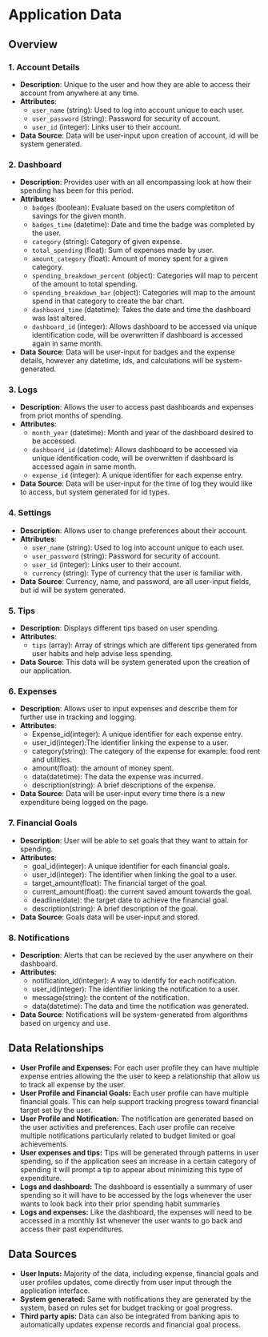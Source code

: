 # Application Data

## Overview

### 1. Account Details

- **Description**: Unique to the user and how they are able to access their account from anywhere at any time.
- **Attributes**:
  - `user_name` (string): Used to log into account unique to each user.
  - `user_password` (string): Password for security of account.
  - `user_id` (integer): Links user to their account.
- **Data Source**: Data will be user-input upon creation of account, id will be system generated.

### 2. Dashboard

- **Description**: Provides user with an all encompassing look at how their spending has been for this period. 
- **Attributes**:
  - `badges` (boolean): Evaluate based on the users completiton of savings for the given month.
  - `badges_time` (datetime): Date and time the badge was completed by the user. 
  - `category` (string): Category of given expense.
  - `total_spending` (float): Sum of expenses made by user.
  - `amount_category` (float): Amount of money spent for a given category.
  - `spending_breakdown_percent` (object): Categories will map to percent of the amount to total spending.
  - `spending_breakdown_bar` (object): Categories will map to the amount spend in that category to create the bar chart. 
  - `dashboard_time` (datetime): Takes the date and time the dashboard was last altered. 
  - `dashboard_id` (integer): Allows dashboard to be accessed via unique identification code, will be overwritten if dashboard is accessed again in same month.
- **Data Source**: Data will be user-input for badges and the expense details, however any datetime, ids, and calculations will be system-generated.

### 3. Logs

- **Description**: Allows the user to access past dashboards and expenses from priot months of spending. 
- **Attributes**:
  - `month_year` (datetime): Month and year of the dashboard desired to be accessed.
  - `dashboard_id` (datetime): Allows dashboard to be accessed via unique identification code, will be overwritten if dashboard is accessed again in same month.
  - `expense_id` (integer): A unique identifier for each expense entry.
- **Data Source**: Data will be user-input for the time of log they would like to access, but system generated for id types.

### 4. Settings

- **Description**: Allows user to change preferences about their account.
- **Attributes**:
  - `user_name` (string): Used to log into account unique to each user.
  - `user_password` (string): Password for security of account.
  - `user_id` (integer): Links user to their account.
  - `currency` (string): Type of currency that the user is familiar with.
- **Data Source**: Currency, name, and password, are all user-input fields, but id will be system generated.

### 5. Tips

- **Description**: Displays different tips based on user spending.
- **Attributes**:
  - `tips` (array): Array of strings which are different tips generated from user habits and help advise less spending. 
- **Data Source**: This data will be system generated upon the creation of our application.

### 6. Expenses

- **Description**: Allows user to input expenses and describe them for further use in tracking and logging. 
- **Attributes**:
  - Expense_id(integer): A unique identifier for each expense entry.
  - user_id(integer):The identifier linking the expense to a user.
  - category(string): The category of the expense for example: food rent and utilities.
  - amount(float): the amount of money spent.
  - data(datetime): The data the expense was incurred.
  - description(string): A brief descriptions of the expense.
- **Data Source**: Data will be user-input every time there is a new expenditure being logged on the page.

### 7. Financial Goals
- **Description**: User will be able to set goals that they want to attain for spending. 
- **Attributes**:
  - goal_id(integer): A unique identifier for each financial goals.
  - user_id(integer): The identifier when linking the goal to a user.
  - target_amount(float): The financial target of the goal.
  - current_amount(float): the current saved amount towards the goal.
  - deadline(date): the target date to achieve the financial goal.
  - description(string): A brief description of the goal.
- **Data Source**: Goals data will be user-input and stored.

### 8. Notifications
- **Description**: Alerts that can be recieved by the user anywhere on their dashboard. 
- **Attributes**:
  - notification_id(integer): A way to identify for each notification.
  - user_id(integer): The identifier linking the notification to a user.
  - message(string): the content of the notification.
  - data(datetime): The data and time the notification was generated.
- **Data Source**: Notifications will be system-generated from algorithms based on urgency and use. 

## Data Relationships

- **User Profile and Expenses:** For each user profile they can have multiple expense entries allowing the the user to keep a relationship that allow us to track all expense by the user.
- **User Profile and Financial Goals:** Each user profile can have multiple financial goals. This can help support tracking progress toward financial target set by the user.
- **User Profile and Notification:** The notification are generated based on the user activities and preferences. Each user profile can receive multiple notifications particularly related to budget limited or goal achievements.
- **User expenses and tips:** Tips will be generated through patterns in user spending, so if the application sees an increase in a certain category of spending it will prompt a tip to appear about minimizing this type of expenditure. 
- **Logs and dashboard:** The dashboard is essentially a summary of user spending so it will have to be accessed by the logs whenever the user wants to look back into their prior spending habit summaries
- **Logs and expenses:** Like the dashboard, the expenses will need to be accessed in a monthly list whenever the user wants to go back and access their past expenditures. 

## Data Sources

- **User Inputs:** Majority of the data, including expense, financial goals and user profiles updates, come directly from user input through the application interface.
- **System generated:** Same with notifications they are generated by the system, based on rules set for budget tracking or goal progress.
- **Third party apis:** Data can also be integrated from banking apis to automatically updates expense records and financial goal process.
